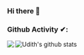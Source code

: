 ### Hi there 👋

<!--
**udith-shalinda/udith-shalinda** is a ✨ _special_ ✨ repository because its `README.md` (this file) appears on your GitHub profile.

Here are some ideas to get you started:

- 🔭 I’m currently working on ...
- 🌱 I’m currently learning ...
- 👯 I’m looking to collaborate on ...
- 🤔 I’m looking for help with ...
- 💬 Ask me about ...
- 📫 How to reach me: ...
- 😄 Pronouns: ...
- ⚡ Fun fact: ...
-->

### Github Activity ✔:


<img align="left" src="https://github-readme-stats.vercel.app/api/top-langs/?username=udith-shalinda&theme=tokyonight" />


<img align="center" src="https://github-readme-stats.vercel.app/api?username=udith-shalinda&show_icons=true&theme=tokyonight&line_height=27" alt="Udith's github stats"/>
